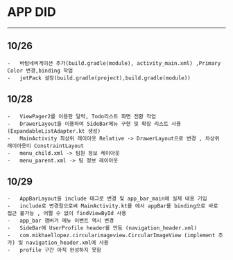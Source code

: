 #   APP DID
---
## 10/26
    -   바텀네비게이션 추가(build.gradle(module), activity_main.xml) ,Primary Color 변경,binding 작업
    -   jetPack 설정(build.gradle(project),build.gradle(module)) 

## 10/28
    -   ViewPager2를 이용한 달력, Todo리스트 화면 전환 작업
    -   DrawerLayout을 이용하여 SideBar메뉴 구현 및 확장 리스트 사용(ExpandableListAdapter.kt 생성)
    -   MainActivity 최상위 레이아웃 Relative -> DrawerLayout으로 변경 , 차상위 레이아웃이 ConstraintLayout
    -   menu_child.xml -> 팀원 정보 레이아웃
    -   menu_parent.xml -> 팀 정보 레이아웃

## 10/29
    -   AppBarLayout을 include 태그로 변경 및 app_bar_main에 실제 내용 기입
    -   include로 변경함으로써 MainActivity.kt를 에서 appBar를 binding으로 바로 접근 불가능 , 어쩔 수 없이 findViewById 사용
    -   app_bar 햄버거 메뉴 이벤트 역시 변경
    -   SideBar에 UserProfile header를 만듬 (navigation_header.xml)
    -   com.mikhaellopez.circularimageview.CircularImageView (implement 추가) 및 navigation_header.xml에 사용
    -   profile 구간 아직 완성하지 못함